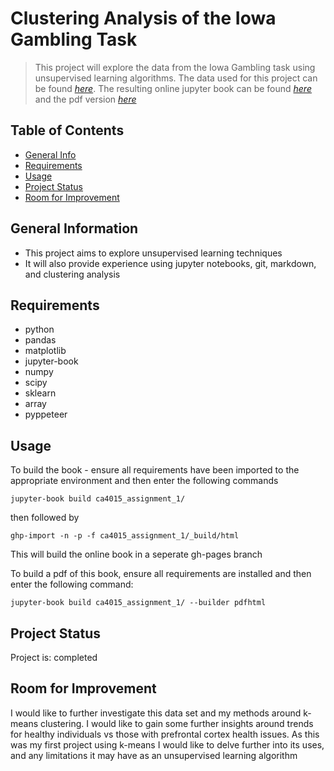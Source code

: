 # Clustering Analysis of the Iowa Gambling Task
> This project will explore the data from the Iowa Gambling task using unsupervised learning algorithms. The data used for this project can be found [_here_](http://doi.org/10.5334/jopd.ak). The resulting online jupyter book can be found [_here_](https://dockreg.github.io/ca4015_assignment_1/intro.html) and the pdf version [_here_](https://github.com/dockreg/ca4015_assignment_1/blob/main/_build/pdf/book.pdf)

## Table of Contents
* [General Info](#general-information)
* [Requirements](#requirements)
* [Usage](#usage)
* [Project Status](#project-status)
* [Room for Improvement](#room-for-improvement)
<!-- * [License](#license) -->


## General Information
- This project aims to explore unsupervised learning techniques
- It will also provide experience using jupyter notebooks, git, markdown, and clustering analysis


## Requirements

- python
- pandas
- matplotlib
- jupyter-book
- numpy
- scipy
- sklearn
- array
- pyppeteer


## Usage
To build the book - ensure all requirements have been imported to the appropriate environment and then enter the following commands

```
jupyter-book build ca4015_assignment_1/
```

then followed by 

```
ghp-import -n -p -f ca4015_assignment_1/_build/html
```

This will build the online book in a seperate gh-pages branch

To build a pdf of this book, ensure all requirements are installed and then enter the following command:

```
jupyter-book build ca4015_assignment_1/ --builder pdfhtml
```


## Project Status
Project is: completed


## Room for Improvement

I would like to further investigate this data set and my methods around k-means clustering. I would like to gain some further insights around trends for healthy individuals vs those with prefrontal cortex health issues. As this was my first project using k-means I would like to delve further into its uses, and any limitations it may have as an unsupervised learning algorithm




```python

```
